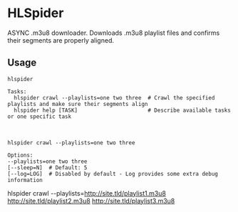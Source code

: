 HLSpider
========
ASYNC .m3u8 downloader. Downloads .m3u8 playlist files and confirms their segments are properly aligned.

Usage
-----  
    hlspider

    Tasks:
      hlspider crawl --playlists=one two three  # Crawl the specified playlists and make sure their segments align
      hlspider help [TASK]                      # Describe available tasks or one specific task
    
<br />

    hlspider crawl --playlists=one two three

    Options:
    --playlists=one two three  
    [--sleep=N]  # Default: 5
    [--log=LOG]  # Disabled by default - Log provides some extra debug information
  

  
hlspider crawl --playlists=http://site.tld/playlist1.m3u8 http://site.tld/playlist2.m3u8 http://site.tld/playlist3.m3u8